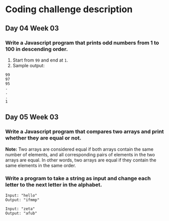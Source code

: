# Coding challenge description

## Day 04 Week 03
### Write a Javascript program that prints odd numbers from 1 to 100 in descending order.


1. Start from `99` and end at `1`.
2. Sample output:
```
99
97
95
.
.
.
1
```
## Day 05 Week 03

### Write a Javascript program that compares two arrays and print whether they are equal or not.

**Note:** Two arrays are considered equal if both arrays contain the same number of elements, and all corresponding pairs of elements in the two arrays are equal. In other words, two arrays are equal if they contain the same elements in the same order. 


### Write a program to take a string as input and change each letter to the next letter in the alphabet.


```
Input: "hello"
Output: "ifmmp"

Input: "zeta"
Output: "afub"
```
